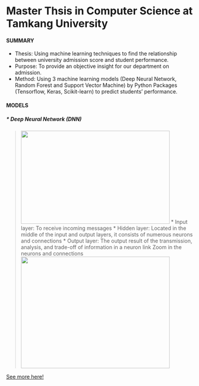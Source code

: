 # Master Thsis in Computer Science at Tamkang University
#### SUMMARY
* Thesis: Using machine learning techniques to find the relationship between university admission score and student performance.
* Purpose: To provide an objective insight for our department on admission.
* Method: Using 3 machine learning models (Deep Neural Network, Random Forest and Support Vector Machine) by Python Packages (Tensorflow, Keras, Scikit-learn) to predict students’ performance.  

#### MODELS
##### * Deep Neural Network (DNN)  
><img width="400" height="250" src="https://github.com/SS-rong/MS_Research-/blob/main/img/DNN-1.png"/>  
>* Input layer: To receive incoming messages  
>* Hidden layer: Located in the middle of the input and output layers, it consists of numerous neurons and connections  
>* Output layer: The output result of the transmission, analysis, and trade-off of information in a neuron link  
> Zoom in the neurons and connections  
><img width="400" height="300" src="https://github.com/SS-rong/MS_Research-/blob/main/img/DNN-3.png"/>  
[See more here!](https://github.com/SS-rong/MS_Research-/blob/main/documents/Thsis_english.pdf)
